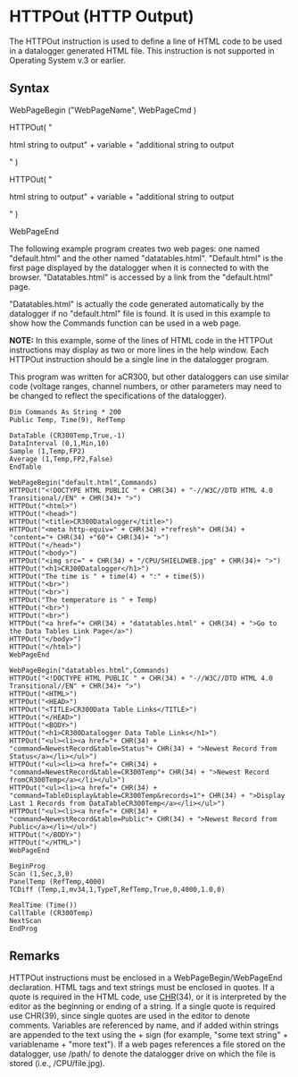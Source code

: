 # HTTPOut (HTTP Output)

The HTTPOut instruction is used to define a line of HTML code to be used in a datalogger generated HTML file. This instruction is not supported in Operating System v.3 or earlier.

## Syntax

WebPageBegin ("WebPageName", WebPageCmd )

HTTPOut( "<p>html string to output" + variable + "additional string to output</p>" )

HTTPOut( "<p>html string to output" + variable + "additional string to output</p>" )

WebPageEnd

The following example program creates two web pages: one named "default.html" and the other named "datatables.html". "Default.html" is the first page displayed by the datalogger when it is connected to with the browser. "Datatables.html" is accessed by a link from the "default.html" page.

"Datatables.html" is actually the code generated automatically by the datalogger if no "default.html" file is found. It is used in this example to show how the Commands function can be used in a web page.

**NOTE:** In this example, some of the lines of HTML code in the HTTPOut instructions may display as two or more lines in the help window. Each HTTPOut instruction should be a single line in the datalogger program.

This program was written for aCR300, but other dataloggers can use similar code (voltage ranges, channel numbers, or other parameters may need to be changed to reflect the specifications of the datalogger).

```
Dim Commands As String * 200
Public Temp, Time(9), RefTemp

DataTable (CR300Temp,True,-1)
DataInterval (0,1,Min,10)
Sample (1,Temp,FP2)
Average (1,Temp,FP2,False)
EndTable

WebPageBegin("default.html",Commands)
HTTPOut("<!DOCTYPE HTML PUBLIC " + CHR(34) + "-//W3C//DTD HTML 4.0 Transitional//EN" + CHR(34)+ ">")
HTTPOut("<html>")
HTTPOut("<head>")
HTTPOut("<title>CR300Datalogger</title>")
HTTPOut("<meta http-equiv=" + CHR(34) +"refresh"+ CHR(34) + "content="+ CHR(34) +"60"+ CHR(34)+ ">")
HTTPOut("</head>")
HTTPOut("<body>")
HTTPOut("<img src=" + CHR(34) + "/CPU/SHIELDWEB.jpg" + CHR(34)+ ">")
HTTPOut("<h1>CR300Datalogger</h1>")
HTTPOut("The time is " + time(4) + ":" + time(5))
HTTPOut("<br>")
HTTPOut("<br>")
HTTPOut("The temperature is " + Temp)
HTTPOut("<br>")
HTTPOut("<br>")
HTTPOut("<a href="+ CHR(34) + "datatables.html" + CHR(34) + ">Go to the Data Tables Link Page</a>")
HTTPOut("</body>")
HTTPOut("</html>")
WebPageEnd

WebPageBegin("datatables.html",Commands)
HTTPOut("<!DOCTYPE HTML PUBLIC " + CHR(34) + "-//W3C//DTD HTML 4.0 Transitional//EN" + CHR(34)+ ">")
HTTPOut("<HTML>")
HTTPOut("<HEAD>")
HTTPOut("<TITLE>CR300Data Table Links</TITLE>")
HTTPOut("</HEAD>")
HTTPOut("<BODY>")
HTTPOut("<h1>CR300Datalogger Data Table Links</h1>")
HTTPOut("<ul><li><a href="+ CHR(34) + "command=NewestRecord&table=Status"+ CHR(34) + ">Newest Record from Status</a></li></ul>")
HTTPOut("<ul><li><a href="+ CHR(34) + "command=NewestRecord&table=CR300Temp"+ CHR(34) + ">Newest Record fromCR300Temp</a></li></ul>")
HTTPOut("<ul><li><a href="+ CHR(34) + "command=TableDisplay&table=CR300Temp&records=1"+ CHR(34) + ">Display Last 1 Records from DataTableCR300Temp</a></li></ul>")
HTTPOut("<ul><li><a href="+ CHR(34) + "command=NewestRecord&table=Public"+ CHR(34) + ">Newest Record from Public</a></li></ul>")
HTTPOut("</BODY>")
HTTPOut("</HTML>")
WebPageEnd

BeginProg
Scan (1,Sec,3,0)
PanelTemp (RefTemp,4000)
TCDiff (Temp,1,mv34,1,TypeT,RefTemp,True,0,4000,1.0,0)

RealTime (Time())
CallTable (CR300Temp)
NextScan
EndProg
```

## Remarks

HTTPOut instructions must be enclosed in a WebPageBegin/WebPageEnd declaration. HTML tags and text strings must be enclosed in quotes. If a quote is required in the HTML code, use [CHR](chr.md)(34), or it is interpreted by the editor as the beginning or ending of a string. If a single quote is required use CHR(39), since single quotes are used in the editor to denote comments. Variables are referenced by name, and if added within strings are appended to the text using the + sign (for example, "some text string" + variablename + "more text"). If a web pages references a file stored on the datalogger, use /path/ to denote the datalogger drive on which the file is stored (i.e., /CPU/file.jpg).
